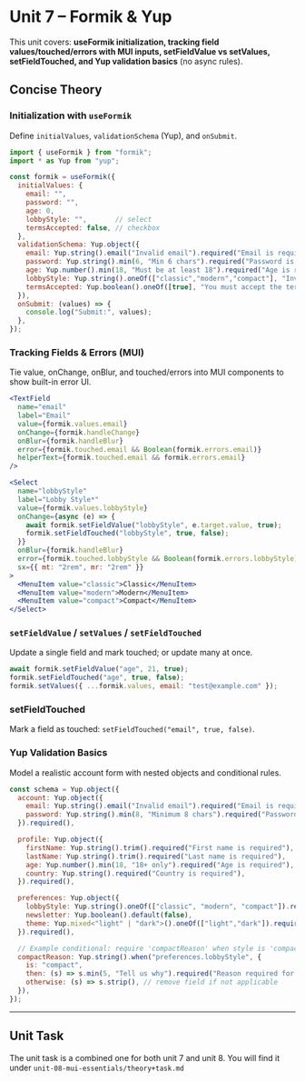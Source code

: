 # Unit 7 – Formik & Yup

This unit covers: **useFormik initialization, tracking field values/touched/errors with MUI inputs, setFieldValue vs setValues, setFieldTouched, and Yup validation basics** (no async rules).

## Concise Theory

### Initialization with `useFormik`
Define `initialValues`, `validationSchema` (Yup), and `onSubmit`.
```jsx
import { useFormik } from "formik";
import * as Yup from "yup";

const formik = useFormik({
  initialValues: {
    email: "",
    password: "",
    age: 0,
    lobbyStyle: "",       // select
    termsAccepted: false, // checkbox
  },
  validationSchema: Yup.object({
    email: Yup.string().email("Invalid email").required("Email is required"),
    password: Yup.string().min(6, "Min 6 chars").required("Password is required"),
    age: Yup.number().min(18, "Must be at least 18").required("Age is required"),
    lobbyStyle: Yup.string().oneOf(["classic","modern","compact"], "Invalid style").required("Select a style"),
    termsAccepted: Yup.boolean().oneOf([true], "You must accept the terms"),
  }),
  onSubmit: (values) => {
    console.log("Submit:", values);
  },
});
```

### Tracking Fields & Errors (MUI)
Tie value, onChange, onBlur, and touched/errors into MUI components to show built-in error UI.
```jsx
<TextField
  name="email"
  label="Email"
  value={formik.values.email}
  onChange={formik.handleChange}
  onBlur={formik.handleBlur}
  error={formik.touched.email && Boolean(formik.errors.email)}
  helperText={formik.touched.email && formik.errors.email}
/>

<Select
  name="lobbyStyle"
  label="Lobby Style*"
  value={formik.values.lobbyStyle}
  onChange={async (e) => {
    await formik.setFieldValue("lobbyStyle", e.target.value, true);
    formik.setFieldTouched("lobbyStyle", true, false);
  }}
  onBlur={formik.handleBlur}
  error={formik.touched.lobbyStyle && Boolean(formik.errors.lobbyStyle)}
  sx={{ mt: "2rem", mr: "2rem" }}
>
  <MenuItem value="classic">Classic</MenuItem>
  <MenuItem value="modern">Modern</MenuItem>
  <MenuItem value="compact">Compact</MenuItem>
</Select>
```

### `setFieldValue` / `setValues` / `setFieldTouched`
Update a single field and mark touched; or update many at once.
```jsx
await formik.setFieldValue("age", 21, true);
formik.setFieldTouched("age", true, false);
formik.setValues({ ...formik.values, email: "test@example.com" });
```

### setFieldTouched
Mark a field as touched: `setFieldTouched("email", true, false)`.

### Yup Validation Basics
Model a realistic account form with nested objects and conditional rules.
```js
const schema = Yup.object({
  account: Yup.object({
    email: Yup.string().email("Invalid email").required("Email is required"),
    password: Yup.string().min(8, "Minimum 8 chars").required("Password is required"),
  }).required(),

  profile: Yup.object({
    firstName: Yup.string().trim().required("First name is required"),
    lastName: Yup.string().trim().required("Last name is required"),
    age: Yup.number().min(18, "18+ only").required("Age is required"),
    country: Yup.string().required("Country is required"),
  }).required(),

  preferences: Yup.object({
    lobbyStyle: Yup.string().oneOf(["classic", "modern", "compact"]).required("Select a style"),
    newsletter: Yup.boolean().default(false),
    theme: Yup.mixed<"light" | "dark">().oneOf(["light","dark"]).required(),
  }).required(),

  // Example conditional: require 'compactReason' when style is 'compact'
  compactReason: Yup.string().when("preferences.lobbyStyle", {
    is: "compact",
    then: (s) => s.min(5, "Tell us why").required("Reason required for compact"),
    otherwise: (s) => s.strip(), // remove field if not applicable
  }),
});
```

---

## Unit Task
The unit task is a combined one for both unit 7 and unit 8. You will find it under `unit-08-mui-essentials/theory+task.md`